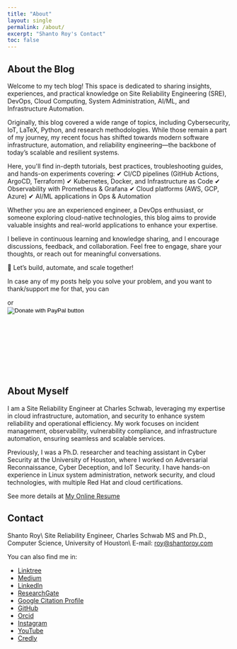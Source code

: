 ```yaml
---
title: "About"
layout: single
permalink: /about/
excerpt: "Shanto Roy's Contact"
toc: false
---
```


## About the Blog
Welcome to my tech blog! This space is dedicated to sharing insights, experiences, and practical knowledge on Site Reliability Engineering (SRE), DevOps, Cloud Computing, System Administration, AI/ML, and Infrastructure Automation.

Originally, this blog covered a wide range of topics, including Cybersecurity, IoT, LaTeX, Python, and research methodologies. While those remain a part of my journey, my recent focus has shifted towards modern software infrastructure, automation, and reliability engineering—the backbone of today’s scalable and resilient systems.

Here, you'll find in-depth tutorials, best practices, troubleshooting guides, and hands-on experiments covering:
✔ CI/CD pipelines (GitHub Actions, ArgoCD, Terraform)
✔ Kubernetes, Docker, and Infrastructure as Code
✔ Observability with Prometheus & Grafana
✔ Cloud platforms (AWS, GCP, Azure)
✔ AI/ML applications in Ops & Automation

Whether you are an experienced engineer, a DevOps enthusiast, or someone exploring cloud-native technologies, this blog aims to provide valuable insights and real-world applications to enhance your expertise.

I believe in continuous learning and knowledge sharing, and I encourage discussions, feedback, and collaboration. Feel free to engage, share your thoughts, or reach out for meaningful conversations.

🚀 Let’s build, automate, and scale together!

In case any of my posts help you solve your problem, and you want to thank/support me for that, you can
<script type="text/javascript" src="https://cdnjs.buymeacoffee.com/1.0.0/button.prod.min.js" data-name="bmc-button" data-slug="shantoroy" data-color="#FFDD00" data-emoji=""  data-font="Cookie" data-text="Buy me a coffee" data-outline-color="#000000" data-font-color="#000000" data-coffee-color="#ffffff" ></script> or

<div style="width: 200px; height: 150px;">
<form action="https://www.paypal.com/donate" method="post" target="_top">
<input type="hidden" name="business" value="Q9F45GULUSYMY" />
<input type="hidden" name="no_recurring" value="0" />
<input type="hidden" name="item_name" value="I appreciate your support! 😊" />
<input type="hidden" name="currency_code" value="USD" />
<input type="image" src="https://www.paypalobjects.com/en_US/i/btn/btn_donateCC_LG.gif" border="0" name="submit" title="PayPal - The safer, easier way to pay online!" alt="Donate with PayPal button" />
<img alt="" border="0" src="https://www.paypal.com/en_US/i/scr/pixel.gif" width="1" height="1" />
</form></div>

## About Myself
I am a Site Reliability Engineer at Charles Schwab, leveraging my expertise in cloud infrastructure, automation, and security to enhance system reliability and operational efficiency. My work focuses on incident management, observability, vulnerability compliance, and infrastructure automation, ensuring seamless and scalable services.

Previously, I was a Ph.D. researcher and teaching assistant in Cyber Security at the University of Houston, where I worked on Adversarial Reconnaissance, Cyber Deception, and IoT Security. I have hands-on experience in Linux system administration, network security, and cloud technologies, with multiple Red Hat and cloud certifications.

See more details at [My Online Resume](https://shantoroy.com/resume/)



## Contact
Shanto Roy\\
Site Reliability Engineer, Charles Schwab
MS and Ph.D., Computer Science, University of Houston\\
E-mail: roy@shantoroy.com

You can also find me in:

* [Linktree](https://linktr.ee/shantoroy)
* [Medium](https://medium.com/@shantoroy)
* [LinkedIn][LinkedIn]
* [ResearchGate][ResearchGate]
* [Google Citation Profile][Google]
* [GitHub][GitHub]
* [Orcid][Orcid]
* [Instagram][Instagram]
* [YouTube](https://www.youtube.com/c/ShantoRoy)
* [Credly](credly.com/users/shantoroy)

[ResearchGate]: https://www.researchgate.net/profile/Shanto_Roy2
[Academia]: https://juniv.academia.edu/ShantoRoy
[Google]: https://scholar.google.com/citations?user=OMGYMbwAAAAJ&hl=en
[Orcid]: https://orcid.org/0000-0002-4213-9460
[LinkedIn]: https://www.linkedin.com/in/shanto-roy/
[Instagram]: https://www.instagram.com/shanto.roy.9/
[GitHub]: https://github.com/shantoroy/

